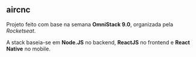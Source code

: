 ## aircnc

Projeto feito com base na semana **OmniStack 9.0**, organizada pela *Rocketseat*.

A stack baseia-se em **Node.JS** no backend, **ReactJS** no frontend e **React Native** no mobile.